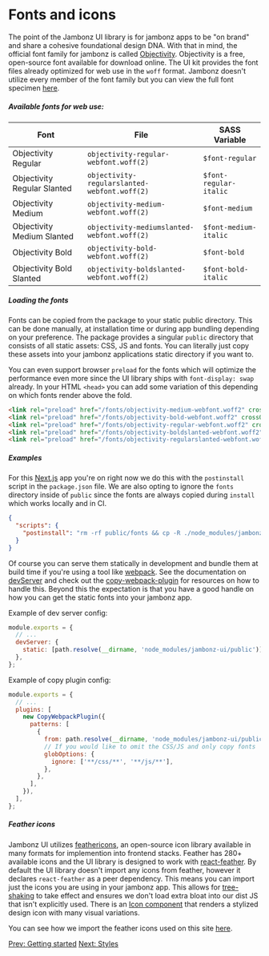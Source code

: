 # Fonts and icons

The point of the Jambonz UI library is for jambonz apps to be "on brand" and share a cohesive foundational design DNA. With that in mind, the official font family for jambonz is called [Objectivity](https://www.behance.net/gallery/60530395/Objectivity-Free-Font-Family). Objectivity is a free, open-source font available for download online. The UI kit provides the font files already optimized for web use in the `woff` format. Jambonz doesn't utilize every member of the font family but you can view the full font specimen [here](https://www.fontsquirrel.com/fonts/objectivity).

##### Available fonts for web use:

| Font | File | SASS Variable |
|------|------|---------------|
| Objectivity Regular | `objectivity-regular-webfont.woff(2)` | `$font-regular` |
| Objectivity Regular Slanted | `objectivity-regularslanted-webfont.woff(2)` | `$font-regular-italic` |
| Objectivity Medium | `objectivity-medium-webfont.woff(2)` | `$font-medium` |
| Objectivity Medium Slanted | `objectivity-mediumslanted-webfont.woff(2)` | `$font-medium-italic` |
| Objectivity Bold | `objectivity-bold-webfont.woff(2)` | `$font-bold` |
| Objectivity Bold Slanted | `objectivity-boldslanted-webfont.woff(2)` | `$font-bold-italic` |

##### Loading the fonts

Fonts can be copied from the package to your static public directory. This can be done manually, at installation time or during app bundling depending on your preference. The package provides a singular `public` directory that consists of all static assets: CSS, JS and fonts. You can literally just copy these assets into your jambonz applications static directory if you want to.

You can even support browser `preload` for the fonts which will optimize the performance even more since the UI library ships with `font-display: swap` already. In your HTML `<head>` you can add some variation of this depending on which fonts render above the fold.

```html
<link rel="preload" href="/fonts/objectivity-medium-webfont.woff2" crossOrigin="anonymous" as="font" type="font/woff" />
<link rel="preload" href="/fonts/objectivity-bold-webfont.woff2" crossOrigin="anonymous" as="font" type="font/woff" />
<link rel="preload" href="/fonts/objectivity-regular-webfont.woff2" crossOrigin="anonymous" as="font" type="font/woff" />
<link rel="preload" href="/fonts/objectivity-boldslanted-webfont.woff2" crossOrigin="anonymous" as="font" type="font/woff" />
<link rel="preload" href="/fonts/objectivity-regularslanted-webfont.woff2" crossOrigin="anonymous" as="font" type="font/woff" />
```

##### Examples

For this [Next.js](https://nextjs.org/) app you're on right now we do this with the `postinstall` script in the `package.json` file. We are also opting to ignore the `fonts` directory inside of `public` since the fonts are always copied during `install` which works locally and in CI.

```json
{
  "scripts": {
    "postinstall": "rm -rf public/fonts && cp -R ./node_modules/jambonz-ui/public/fonts ./public/fonts"
  }
}
```

Of course you can serve them statically in development and bundle them at build time if you're using a tool like [webpack](https://webpack.js.org/). See the documentation on [devServer](https://webpack.js.org/configuration/dev-server/#devserverstatic) and check out the [copy-webpack-plugin](https://www.npmjs.com/package/copy-webpack-plugin) for resources on how to handle this. Beyond this the expectation is that you have a good handle on how you can get the static fonts into your jambonz app.

Example of dev server config:

```js
module.exports = {
  // ...
  devServer: {
    static: [path.resolve(__dirname, 'node_modules/jambonz-ui/public')],
  },
};
```

Example of copy plugin config:

```js
module.exports = {
  // ...
  plugins: [
    new CopyWebpackPlugin({
      patterns: [
        {
          from: path.resolve(__dirname, 'node_modules/jambonz-ui/public'),
          // If you would like to omit the CSS/JS and only copy fonts
          globOptions: {
            ignore: ['**/css/**', '**/js/**'],
          },
        },
      ],
    }),
  ],
};
```

##### Feather icons

Jambonz UI utilizes [feathericons](https://feathericons.com/), an open-source icon library available in many formats for implemention into frontend stacks. Feather has 280+ available icons and the UI library is designed to work with [react-feather](https://github.com/feathericons/react-feather). By default the UI library doesn't import any icons from feather, however it declares `react-feather` as a peer dependency. This means you can import just the icons you are using in your jambonz app. This allows for [tree-shaking](https://developer.mozilla.org/en-US/docs/Glossary/Tree_shaking) to take effect and ensures we don't load extra bloat into our dist JS that isn't explicitly used. There is an [Icon component](/docs/jambonz-ui/components/) that renders a stylized design icon with many visual variations.

You can see how we import the feather icons used on this site [here](https://github.com/jambonz/next-static-site/blob/main/src/components/icons.js).

<p class="flex">
<a href="/docs/jambonz-ui/">Prev: Getting started</a>
<a href="/docs/jambonz-ui/styles/">Next: Styles</a>
</p>